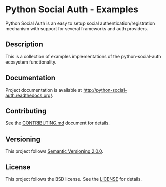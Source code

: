 # Python Social Auth - Examples

Python Social Auth is an easy to setup social authentication/registration
mechanism with support for several frameworks and auth providers.

## Description

This is a collection of examples implementations of the
python-social-auth ecosystem functionality.

## Documentation

Project documentation is available at http://python-social-auth.readthedocs.org/.

## Contributing

See the [CONTRIBUTING.md](CONTRIBUTING.md) document for details.

## Versioning

This project follows [Semantic Versioning 2.0.0](http://semver.org/spec/v2.0.0.html).

## License

This project follows the BSD license. See the [LICENSE](LICENSE) for details.
